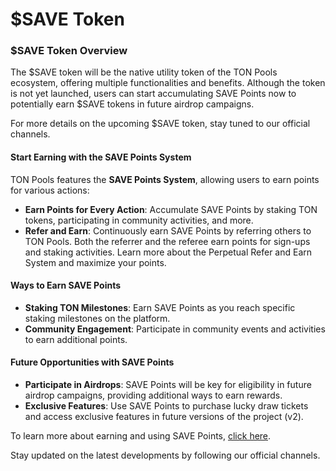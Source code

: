 # $SAVE Token

### $SAVE Token Overview

The $SAVE token will be the native utility token of the TON Pools ecosystem, offering multiple functionalities and benefits. Although the token is not yet launched, users can start accumulating SAVE Points now to potentially earn $SAVE tokens in future airdrop campaigns.

For more details on the upcoming $SAVE token, stay tuned to our official channels.

#### Start Earning with the SAVE Points System

TON Pools features the **SAVE Points System**, allowing users to earn points for various actions:

* **Earn Points for Every Action**: Accumulate SAVE Points by staking TON tokens, participating in community activities, and more.
* **Refer and Earn**: Continuously earn SAVE Points by referring others to TON Pools. Both the referrer and the referee earn points for sign-ups and staking activities. Learn more about the Perpetual Refer and Earn System and maximize your points.

#### Ways to Earn SAVE Points

* **Staking TON Milestones**: Earn SAVE Points as you reach specific staking milestones on the platform.
* **Community Engagement**: Participate in community events and activities to earn additional points.

#### Future Opportunities with SAVE Points

* **Participate in Airdrops**: SAVE Points will be key for eligibility in future airdrop campaigns, providing additional ways to earn rewards.
* **Exclusive Features**: Use SAVE Points to purchase lucky draw tickets and access exclusive features in future versions of the project (v2).

To learn more about earning and using SAVE Points, [click here](../introduction/save-points.md).

Stay updated on the latest developments by following our official channels.
